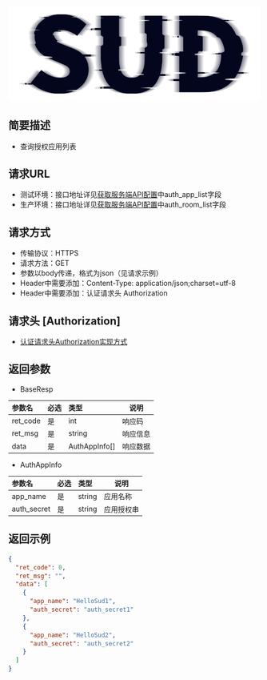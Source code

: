 #

![SUD](../../Resource/logo.png)

## 简要描述

- 查询授权应用列表

## 请求URL

- 测试环境：接口地址详见[获取服务端API配置](ObtainServerEndAPIConfigurations.md)中auth_app_list字段
- 生产环境：接口地址详见[获取服务端API配置](ObtainServerEndAPIConfigurations.md)中auth_room_list字段

## 请求方式

- 传输协议：HTTPS
- 请求方法：GET
- 参数以body传递，格式为json（见请求示例）
- Header中需要添加：Content-Type: application/json;charset=utf-8
- Header中需要添加：认证请求头 Authorization

## 请求头 [Authorization]

- [认证请求头Authorization实现方式](AuthorizationDescription.md)

## 返回参数

- BaseResp

| 参数名      | 必选  | 类型            | 说明   |
|:---------|:----|:--------------|------|
| ret_code | 是   | int           | 响应码  |
| ret_msg  | 是   | string        | 响应信息 |
| data     | 是   | AuthAppInfo[] | 响应数据 |

- AuthAppInfo

| 参数名         | 必选  | 类型     | 说明    |
|:------------|:----|:-------|-------|
| app_name    | 是   | string | 应用名称  |
| auth_secret | 是   | string | 应用授权串 |

## 返回示例

```json
{
  "ret_code": 0,
  "ret_msg": "",
  "data": [
    {
      "app_name": "HelloSud1",
      "auth_secret": "auth_secret1"
    },
    {
      "app_name": "HelloSud2",
      "auth_secret": "auth_secret2"
    }
  ]
}
```
